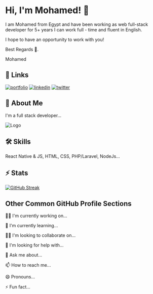
# Hi, I'm Mohamed! 👋

I am Mohamed from Egypt and have been working as web full-stack developer for 5+ years
I can work full - time and fluent in English.

I hope to have an opportunity to work with you!

Best Regards 👋.

Mohamed
## 🔗 Links
[![portfolio](https://img.shields.io/badge/my_portfolio-000?style=for-the-badge&logo=ko-fi&logoColor=white)](https://upkareno.sonorcastle.com/)
[![linkedin](https://img.shields.io/badge/linkedin-0A66C2?style=for-the-badge&logo=linkedin&logoColor=white)](https://www.linkedin.com/in/mohamed-mostafa1999/)
[![twitter](https://img.shields.io/badge/twitter-1DA1F2?style=for-the-badge&logo=twitter&logoColor=white)](https://twitter.com/Upkarenu)


## 🚀 About Me
I'm a full stack developer...


![Logo]([https://upkareno.sonorcastle.com/img/upkareno.png](https://matrixacademy.net/assets/img/Matrix-Acc-Logo.svg))


## 🛠 Skills
React Native & JS, HTML, CSS, PHP/Laravel, NodeJs...

## ⚡️ Stats 

[![GitHub Streak](http://github-readme-streak-stats.herokuapp.com?user=shopnaill&theme=blux&date_format=M%20j%5B%2C%20Y%5D)](https://git.io/streak-stats)


## Other Common GitHub Profile Sections
👩‍💻 I'm currently working on...

🧠 I'm currently learning...

👯‍♀️ I'm looking to collaborate on...

🤔 I'm looking for help with...

💬 Ask me about...

📫 How to reach me...

😄 Pronouns...

⚡️ Fun fact...



 
